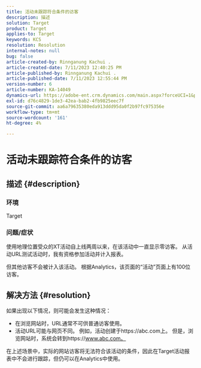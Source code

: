 ```yaml
---
title: 活动未跟踪符合条件的访客
description: 描述
solution: Target
product: Target
applies-to: Target
keywords: KCS
resolution: Resolution
internal-notes: null
bug: false
article-created-by: Rinnganung Kachui .
article-created-date: 7/11/2023 12:40:25 PM
article-published-by: Rinnganung Kachui .
article-published-date: 7/11/2023 12:55:44 PM
version-number: 6
article-number: KA-14049
dynamics-url: https://adobe-ent.crm.dynamics.com/main.aspx?forceUCI=1&pagetype=entityrecord&etn=knowledgearticle&id=73b18217-e81f-ee11-9cbe-6045bd006e5a
exl-id: d76c4829-1de3-42ea-bab2-4fb9825eec7f
source-git-commit: aa6a79635380eda913ddd95da0f2b97fc975356e
workflow-type: tm+mt
source-wordcount: '161'
ht-degree: 4%

---
```


# 活动未跟踪符合条件的访客

## 描述 {#description}


### <b>环境</b>

Target

### <b>问题/症状</b>

使用地理位置受众的XT活动自上线两周以来，在该活动中一直显示零访客。 从活动URL测试活动时，我有资格参加活动并计入报表。

但其他访客不会被计入该活动。 根据Analytics，该页面的“活动”页面上有100位访客。


## 解决方法 {#resolution}


如果出现以下情况，则可能会发生这种情况：

- 在浏览网站时，URL通常不可供普通访客使用。
- 活动URL可能与网页不同。 例如，活动创建于https://abc.com上。 但是，浏览网站时，系统会转到https://www.abc.com。


在上述场景中，实际的网站访客将无法符合该活动的条件，因此在Target活动报表中不会进行跟踪，但仍可以在Analytics中使用。
